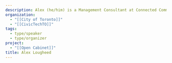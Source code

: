 ```yaml
---
description: Alex (he/him) is a Management Consultant at Connected Community team. He is a technology and digital government advisor. Prior to joining the City, he worked for the Ontario government where he helped found their digital government and digital innovation unit initiatives.
organization:
  - "[[City of Toronto]]"
  - "[[CivicTechTO]]"
tags:
  - type/speaker
  - type/organizer
project:
  - "[[Open Cabinet]]"
title: Alex Lougheed
---
```

